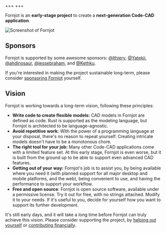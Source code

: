 +++
+++

Fornjot is an **early-stage project** to create a **next-generation Code-CAD application**.

![Screenshot of Fornjot](screenshot.png)


## Sponsors

Fornjot is supported by some awesome sponsors: [@lthiery](https://github.com/lthiery), [@Yatekii](https://github.com/Yatekii), [@ahdinosaur](https://github.com/ahdinosaur), [@jessebraham](https://github.com/jessebraham), and [@Kethku](https://github.com/Kethku).

If you're interested in making the project sustainable long-term, please consider [sponsoring Fornjot](https://github.com/sponsors/hannobraun) yourself.


## Vision

Fornjot is working towards a long-term vision, following these principles:

- **Write code to create flexible models:** CAD models in Fornjot are defined as code. Rust is supported as the modeling language, but Fornjot is architected to be language-agnostic.
- **Avoid repetitive work:** With the power of a programming language at your disposal, there's no reason to repeat yourself. Creating intricate models doesn't have to be a monotonous chore.
- **The right tool for your job:** Many other Code-CAD applications come with a limited feature set. At this early stage, Fornjot is even worse, but it is built from the ground up to be able to support even advanced CAD features.
- **Getting out of your way:** Fornjot's job is to assist you, by being available where you need it (with planned support for all major desktop and mobile platforms, and the web), being convenient to use, and having the performance to support your workflow.
- **Free and open source**: Fornjot is open source software, available under a permissive license. Try it out for free, with no strings attached. Modify it to your needs. If it's useful to you, decide for yourself how you want to support its further development.

It's still early days, and it will take a long time before Fornjot can truly achieve this vision. Please consider supporting the project, by [helping out yourself](https://github.com/hannobraun/Fornjot) or [contributing financially](https://github.com/sponsors/hannobraun).
